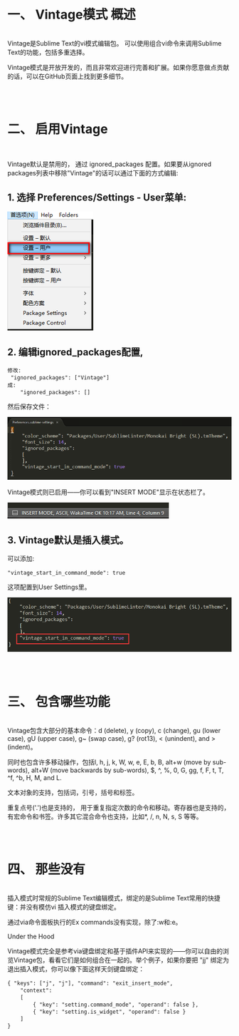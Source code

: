 # 一、 Vintage模式 概述
<br/>
Vintage是Sublime Text的vi模式编辑包。 可以使用组合vi命令来调用Sublime Text的功能，包括多重选择。

Vintage模式是开放开发的，而且非常欢迎进行完善和扩展。如果你愿意做点贡献的话，可以在GitHub页面上找到更多细节。

<br/>
<br/>

# 二、  启用Vintage
<br/>

Vintage默认是禁用的， 通过 ignored_packages 配置。如果要从ignored packages列表中移除"Vintage"的话可以通过下面的方式编辑:

## 1.  选择 Preferences/Settings - User菜单:

![Settings - User菜单](image/05.png)


## 2. 编辑ignored_packages配置, 


    修改:
     "ignored_packages": ["Vintage"]
    成:
        "ignored_packages": []


然后保存文件：

![保存文件](image/06.png)

Vintage模式则已启用——你可以看到"INSERT MODE"显示在状态栏了。

![INSERT MODE](image/07.png)


## 3. Vintage默认是插入模式。
可以添加:

    
    "vintage_start_in_command_mode": true


这项配置到User Settings里。

![User Settings](image/08.png)


<br/>
<br/>

# 三、 包含哪些功能
<br/>
Vintage包含大部分的基本命令：d (delete), y (copy), c (change), gu (lower case), gU (upper case), g~ (swap case), g? (rot13), < (unindent), and > (indent)。

同时也包含许多移动操作，包括l, h, j, k, W, w, e, E, b, B, alt+w (move by sub-words), alt+W (move backwards by sub-words), $, ^, %, 0, G, gg, f, F, t, T, ^f, ^b, H, M, and L.

文本对象的支持，包括词，引号，括号和标签。

重复点号('.')也是支持的， 用于重复指定次数的命令和移动。寄存器也是支持的，有宏命令和书签。许多其它混合命令也支持，比如*, /, n, N, s, S 等等。

<br/>
<br/>

# 四、 那些没有
<br/>
插入模式时常规的Sublime Text编辑模式，绑定的是Sublime Text常用的快捷键：并没有模仿vi 插入模式的键盘绑定。

通过via命令面板执行的Ex commands没有实现，除了:w和:e。

Under the Hood

Vintage模式完全是参考via键盘绑定和基于插件API来实现的——你可以自由的浏览Vintage包，看看它们是如何组合在一起的。举个例子，如果你要把 "jj" 绑定为退出插入模式，你可以像下面这样天剑键盘绑定：


    { "keys": ["j", "j"], "command": "exit_insert_mode",
        "context":
        [
            { "key": "setting.command_mode", "operand": false },
            { "key": "setting.is_widget", "operand": false }
        ]
    }


<br/>
<br/>
